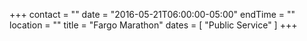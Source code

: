 +++
contact = ""
date = "2016-05-21T06:00:00-05:00"
endTime = ""
location = ""
title = "Fargo Marathon"
dates = [ "Public Service" ]
+++

